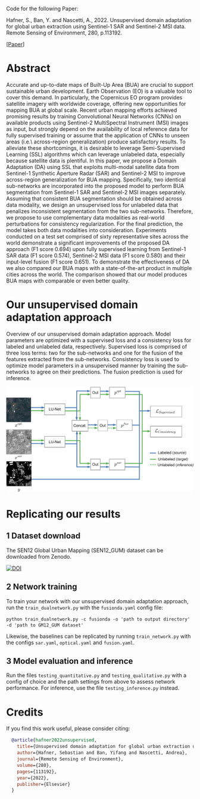 

Code for the following Paper:

Hafner, S., Ban, Y. and Nascetti, A., 2022. Unsupervised domain adaptation for global urban extraction using Sentinel-1 SAR and Sentinel-2 MSI data. Remote Sensing of Environment, 280, p.113192.

[[Paper](https://doi.org/10.1016/j.rse.2022.113192)] 

# Abstract


Accurate and up-to-date maps of Built-Up Area (BUA) are crucial to support sustainable urban development. Earth Observation (EO) is a valuable tool to cover this demand. In particularly, the Copernicus EO program provides satellite imagery with worldwide coverage, offering new opportunities for mapping BUA at global scale. Recent urban mapping efforts achieved promising results by training Convolutional Neural Networks (CNNs) on available products using Sentinel-2 MultiSpectral Instrument (MSI) images as input, but strongly depend on the availability of local reference data for fully supervised training or assume that the application of CNNs to unseen areas (i.e.\ across-region generalization) produce satisfactory results. To alleviate these shortcomings, it is desirable to leverage Semi-Supervised Learning (SSL) algorithms which can leverage unlabeled data, especially because satellite data is plentiful. In this paper, we propose a Domain Adaptation (DA) using SSL that exploits multi-modal satellite data from Sentinel-1 Synthetic Aperture Radar (SAR) and Sentinel-2 MSI to improve across-region generalization for BUA mapping. Specifically, two identical sub-networks are incorporated into the proposed model to perform BUA segmentation from Sentinel-1 SAR and Sentinel-2 MSI images separately. Assuming that consistent BUA segmentation should be obtained across data modality, we design an unsupervised loss for unlabeled data that penalizes inconsistent segmentation from the two sub-networks. Therefore, we propose to use complementary data modalities as real-world perturbations for consistency regularization. For the final prediction, the model takes both data modalities into consideration. Experiments conducted on a test set comprised of sixty representative sites across the world demonstrate a significant improvements of the proposed DA approach (F1 score 0.694) upon fully supervised learning from Sentinel-1 SAR data (F1 score 0.574), Sentinel-2 MSI data (F1 score 0.580) and their input-level fusion (F1 score 0.651). To demonstrate the effectiveness of DA we also compared our BUA maps with a state-of-the-art product in multiple cities across the world. The comparison showed that our model produces BUA maps with comparable or even better quality.

# Our unsupervised domain adaptation approach

Overview of our unsupervised domain adaptation approach. Model parameters are optimized with a supervised loss and a consistency loss for labeled and unlabeled data, respectively. Supervised loss is comprised of three loss terms: two for the sub-networks and one for the fusion of the features extracted from the sub-networks. Consistency loss is used to optimize model parameters in a unsupervised manner by training the sub-networks to agree on their predictions. The fusion prediction is used for inference.

![](figures/domain_adaptation_workflow_revised.png)


# Replicating our results
## 1 Dataset download


The SEN12 Global Urban Mapping (SEN12_GUM) dataset can be downloaded from Zenodo.

[![DOI](https://zenodo.org/badge/DOI/10.5281/zenodo.6914898.svg)](https://doi.org/10.5281/zenodo.6914898)

## 2 Network training

To train your network with our unsupervised domain adaptation approach, run the ``train_dualnetwork.py`` with the ``fusionda.yaml`` config file:

````
python train_dualnetwork.py -c fusionda -o 'path to output directory' -d 'path to GM12_GUM dataset'
````

Likewise, the baselines can be replicated by running ``train_network.py`` with the configs ``sar.yaml``, ``optical.yaml`` and ``fusion.yaml``.





## 3 Model evaluation and inference


Run the files ``testing_quantitative.py`` and ``testing_qualitative.py`` with a config of choice and the path settings from above to assess network performance. For inference, use the file ``testing_inference.py`` instead.


# Credits

If you find this work useful, please consider citing:


  ```bibtex
    @article{hafner2022unsupervised,
      title={Unsupervised domain adaptation for global urban extraction using Sentinel-1 SAR and Sentinel-2 MSI data},
      author={Hafner, Sebastian and Ban, Yifang and Nascetti, Andrea},
      journal={Remote Sensing of Environment},
      volume={280},
      pages={113192},
      year={2022},
      publisher={Elsevier}
    }
  ```
  